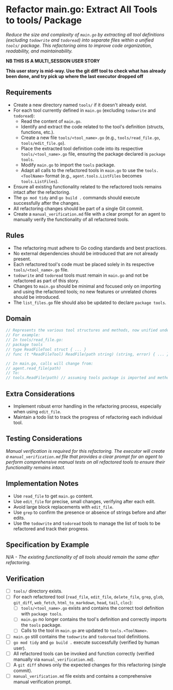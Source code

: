 # Refactor main.go: Extract All Tools to tools/ Package

*Reduce the size and complexity of `main.go` by extracting all tool definitions (excluding `todowrite` and `todoread`) into separate files within a unified `tools/` package. This refactoring aims to improve code organization, readability, and maintainability.*

**NB THIS IS A MULTI_SESSION USER STORY**

**This user story is mid-way. Use the git diff tool to check what has already been done, and try pick up where the last executor dropped off**


## Requirements

- Create a new directory named `tools/` if it doesn't already exist.
- For each tool currently defined in `main.go` (excluding `todowrite` and `todoread`):
    - Read the content of `main.go`.
    - Identify and extract the code related to the tool's definition (structs, functions, etc.).
    - Create a new file `tools/<tool_name>.go` (e.g., `tools/read_file.go`, `tools/edit_file.go`).
    - Place the extracted tool definition code into its respective `tools/<tool_name>.go` file, ensuring the package declared is `package tools`.
    - Modify `main.go` to import the `tools` package.
    - Adapt all calls to the refactored tools in `main.go` to use the `tools.<ToolName>` format (e.g., `agent.tools.ListFiles` becomes `tools.ListFiles`).
- Ensure all existing functionality related to the refactored tools remains intact after the refactoring.
- The `go mod tidy` and `go build .` commands should execute successfully after the changes.
- All refactoring changes should be part of a single Git commit.
- Create a `manual_verification.md` file with a clear prompt for an agent to manually verify the functionality of all refactored tools.

## Rules

- The refactoring must adhere to Go coding standards and best practices.
- No external dependencies should be introduced that are not already present.
- Each refactored tool's code must be placed solely in its respective `tools/<tool_name>.go` file.
- `todowrite` and `todoread` tools must remain in `main.go` and not be refactored as part of this story.
- Changes to `main.go` should be minimal and focused only on importing and using the refactored tools; no new features or unrelated chores should be introduced.
- The `list_files.go` file should also be updated to declare `package tools`.

## Domain

```go
// Represents the various tool structures and methods, now unified under a 'tools' package.
// For example:
// In tools/read_file.go:
// package tools
// type ReadFileTool struct { ... }
// func (t *ReadFileTool) ReadFile(path string) (string, error) { ... }

// In main.go, calls will change from:
// agent.read_file(path)
// To:
// tools.ReadFile(path) // assuming tools package is imported and methods are direct functions or accessed via a tools struct
```

## Extra Considerations


- Implement robust error handling in the refactoring process, especially when using `edit_file`.
- Maintain a todo list to track the progress of refactoring each individual tool.

## Testing Considerations

*Manual verification is required for this refactoring. The executor will create a `manual_verification.md` file that provides a clear prompt for an agent to perform comprehensive manual tests on all refactored tools to ensure their functionality remains intact.*

## Implementation Notes

- Use `read_file` to get `main.go` content.
- Use `edit_file` for precise, small changes, verifying after each edit.
- Avoid large block replacements with `edit_file`.
- Use `grep` to confirm the presence or absence of strings before and after edits.
- Use the `todowrite` and `todoread` tools to manage the list of tools to be refactored and track their progress.

## Specification by Example

*N/A - The existing functionality of all tools should remain the same after refactoring.*

## Verification

- [ ] `tools/` directory exists.
- [ ] For each refactored tool (`read_file`, `edit_file`, `delete_file`, `grep`, `glob`, `git_diff`, `web_fetch`, `html_to_markdown`, `head`, `tail`, `cloc`):
    - [ ] `tools/<tool_name>.go` exists and contains the correct tool definition with `package tools`.
    - [ ] `main.go` no longer contains the tool's definition and correctly imports the `tools` package.
    - [ ] Calls to the tool in `main.go` are updated to `tools.<ToolName>`.
- [ ] `main.go` still contains the `todowrite` and `todoread` tool definitions.
- [ ] `go mod tidy` and `go build .` execute successfully (verified by human user).
- [ ] All refactored tools can be invoked and function correctly (verified manually via `manual_verification.md`).
- [ ] A `git diff` shows only the expected changes for this refactoring (single commit).
- [ ] `manual_verification.md` file exists and contains a comprehensive manual verification prompt.